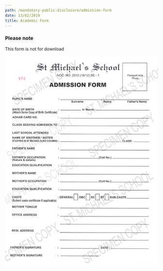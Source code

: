 ```yaml
---
path: /mandatory-public-disclosure/admission-form
date: 13/02/2019
title: Academic Form
---
```


### Please note

This form is not for download

![admission-form](./Admission-form-2019-20_Watermarked.jpeg)
